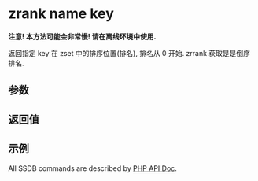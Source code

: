 # zrank name key

__注意! 本方法可能会非常慢! 请在离线环境中使用.__

返回指定 key 在 zset 中的排序位置(排名), 排名从 0 开始. zrrank 获取是是倒序排名.

## 参数

## 返回值

## 示例

All SSDB commands are described by [PHP API Doc](https://ssdb.io/docs/php/).
